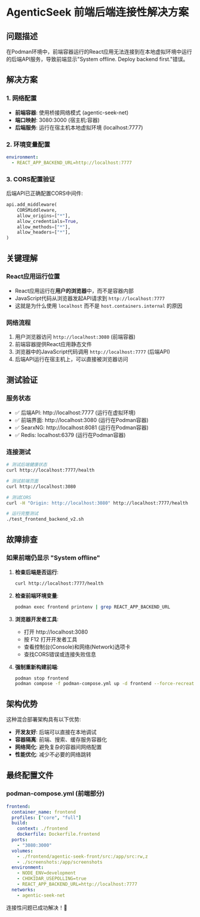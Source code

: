 # AgenticSeek 前端后端连接性解决方案

## 问题描述
在Podman环境中，前端容器运行的React应用无法连接到在本地虚拟环境中运行的后端API服务，导致前端显示"System offline. Deploy backend first."错误。

## 解决方案

### 1. 网络配置
- **前端容器**: 使用桥接网络模式 (agentic-seek-net)
- **端口映射**: 3080:3000 (宿主机:容器)
- **后端服务**: 运行在宿主机本地虚拟环境 (localhost:7777)

### 2. 环境变量配置
```yaml
environment:
  - REACT_APP_BACKEND_URL=http://localhost:7777
```

### 3. CORS配置验证
后端API已正确配置CORS中间件:
```python
api.add_middleware(
    CORSMiddleware,
    allow_origins=["*"],
    allow_credentials=True,
    allow_methods=["*"],
    allow_headers=["*"],
)
```

## 关键理解

### React应用运行位置
- React应用运行在**用户的浏览器**中，而不是容器内部
- JavaScript代码从浏览器发起API请求到 `http://localhost:7777`
- 这就是为什么使用 `localhost` 而不是 `host.containers.internal` 的原因

### 网络流程
1. 用户浏览器访问 `http://localhost:3080` (前端容器)
2. 前端容器提供React应用静态文件
3. 浏览器中的JavaScript代码调用 `http://localhost:7777` (后端API)
4. 后端API运行在宿主机上，可以直接被浏览器访问

## 测试验证

### 服务状态
- ✅ 后端API: http://localhost:7777 (运行在虚拟环境)
- ✅ 前端界面: http://localhost:3080 (运行在Podman容器)
- ✅ SearxNG: http://localhost:8081 (运行在Podman容器)
- ✅ Redis: localhost:6379 (运行在Podman容器)

### 连接测试
```bash
# 测试后端健康状态
curl http://localhost:7777/health

# 测试前端页面
curl http://localhost:3080

# 测试CORS
curl -H "Origin: http://localhost:3080" http://localhost:7777/health

# 运行完整测试
./test_frontend_backend_v2.sh
```

## 故障排查

### 如果前端仍显示 "System offline"

1. **检查后端是否运行**:
   ```bash
   curl http://localhost:7777/health
   ```

2. **检查前端环境变量**:
   ```bash
   podman exec frontend printenv | grep REACT_APP_BACKEND_URL
   ```

3. **浏览器开发者工具**:
   - 打开 http://localhost:3080
   - 按 F12 打开开发者工具
   - 查看控制台(Console)和网络(Network)选项卡
   - 查找CORS错误或连接失败信息

4. **强制重新构建前端**:
   ```bash
   podman stop frontend
   podman compose -f podman-compose.yml up -d frontend --force-recreate
   ```

## 架构优势

这种混合部署架构具有以下优势:
- **开发友好**: 后端可以直接在本地调试
- **容器隔离**: 前端、搜索、缓存服务容器化
- **网络简化**: 避免复杂的容器间网络配置
- **性能优化**: 减少不必要的网络跳转

## 最终配置文件

### podman-compose.yml (前端部分)
```yaml
frontend:
  container_name: frontend
  profiles: ["core", "full"]
  build:
    context: ./frontend
    dockerfile: Dockerfile.frontend
  ports:
    - "3080:3000"
  volumes:
    - ./frontend/agentic-seek-front/src:/app/src:rw,z
    - ./screenshots:/app/screenshots
  environment:
    - NODE_ENV=development
    - CHOKIDAR_USEPOLLING=true
    - REACT_APP_BACKEND_URL=http://localhost:7777
  networks:
    - agentic-seek-net
```

连接性问题已成功解决！🎉
